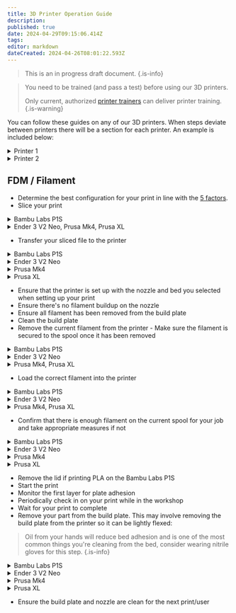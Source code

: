 ```yaml
---
title: 3D Printer Operation Guide
description: 
published: true
date: 2024-04-29T09:15:06.414Z
tags: 
editor: markdown
dateCreated: 2024-04-26T08:01:22.593Z
---
```


> This is an in progress draft document.
{.is-info}


> You need to be trained (and pass a test) before using our 3D printers.
>
> Only current, authorized [printer trainers](/tools/3dprinters#trainers) can deliver printer training.
{.is-warning}

You can follow these guides on any of our 3D printers. When steps deviate between printers there will be a section for each printer. An example is included below:

<details>
  <summary>Printer 1</summary>
  Press the red button
</details>
<details>
  <summary>Printer 2</summary>
  Press the Blue button
</details>

## FDM / Filament

* Determine the best configuration for your print in line with the [5 factors](/tools/3dprinters/factors).
* Slice your print
<details>
  <summary>Bambu Labs P1S</summary>
  Using Bambu Studio
</details>
<details>
  <summary>Ender 3 V2 Neo, Prusa Mk4, Prusa XL</summary>
  Using PrusaSlicer
</details>

* Transfer your sliced file to the printer
<details>
  <summary>Bambu Labs P1S</summary>
  
  * Select TODO:button name
  
</details>
<details>
  <summary>Ender 3 V2 Neo</summary>
  
  * Take the Micro SD card from the front left of the machine and plug it into the card reader attached to the slicing PC
  * Press the TODO:button name: button within PrusaSlicer and specify a filename
  * Reinsert the Micro SD card in the printer, TODO:printer reboot?:
  
</details>
<details>
  <summary>Prusa Mk4</summary>
  * Ensure that the **physical** printer `Mk4-1` TODO:printer name: is selected
  * Press TODO:button name:
  
</details>
<details>
  <summary>Prusa XL</summary>
  
> Sending files to the XL is possible but is very slow. The process below is recommended.
{.is-info}

  
  * Take the USB Drive from the right hand side of the printer control panel and plug it into the slicing PC
  * Press the TODO:button name: button within PrusaSlicer and specify a filename
  * Reinsert the USB Drive into the printer. There is no need to restart the printer.
  
</details>

* Ensure that the printer is set up with the nozzle and bed you selected when setting up your print
* Ensure there's no filament buildup on the nozzle
* Ensure all filament has been removed from the build plate
* Clean the build plate
* Remove the current filament from the printer - Make sure the filament is secured to the spool once it has been removed
<details>
  <summary>Bambu Labs P1S</summary>
  
  * Open the AMS
  * Unload the active filament if required - The active filament is the spool currently loaded into the print head and is indicated by a slowly pulsing white light. You can instruct the printer to unload the spool from the control panel or Bambu Studio.
  * Push the grey tab away from you to back off the feeder and wind the filament back onto the spool
  
</details>
<details>
  <summary>Ender 3 V2 Neo</summary>
  
  * TODO
  
</details>
<details>
  <summary>Prusa Mk4, Prusa XL</summary>

  * Select Filament -> TODO:option name:
  * Follow the on screen instructions
  
</details>

* Load the correct filament into the printer
<details>
  <summary>Bambu Labs P1S</summary>
  
  * Place the filament into the AMS
  * Push the grey tab away from you to back off the feeder
  * Push the filament into the feeder (aprox 100mm) and release the grey tab 
  * You've completed this step correctly if the AMS pulls the filament deeper into the machine
  
</details>
<details>
  <summary>Ender 3 V2 Neo</summary>
  
  * TODO
  
</details>
<details>
  <summary>Prusa Mk4, Prusa XL</summary>

  * If you used TODO:option name-unload: instead of TODO:option name-change: select Filament -> TODO:option name:
  * Follow the on screen instructions
  
</details>

* Confirm that there is enough filament on the current spool for your job and take appropriate measures if not
<details>
  <summary>Bambu Labs P1S</summary>
  
  * Load a second spool of the same filament into another slot on the AMS
  * Ensure that both spools are set to identical materials and colours
  * Ensure "AMS filament backup" is enabled. It can be found under the AMS settings on the devices page of Bambu Studio
  
</details>
<details>
  <summary>Ender 3 V2 Neo</summary>
  
  * This printer is not capable of detecting when a spool runs out. If you think this might happen we suggest using a different printer.
  
</details>
<details>
  <summary>Prusa Mk4</summary>

  * While this printer cannot automatically change to a second spool it will pause when it runs out of filament. When this happens simply load a second spool into the machine using the steps outlined above and resume the print.
  
</details>
<details>
  <summary>Prusa XL</summary>

  * Load a roll of the same filament into an unused head
  * After you've pressed print select the second spool and link it to the first material by selecting "Spool Join"
  
</details>

* Remove the lid if printing PLA on the Bambu Labs P1S
* Start the print
* Monitor the first layer for plate adhesion
* Periodically check in on your print while in the workshop
* Wait for your print to complete
* Remove your part from the build plate. This may involve removing the build plate from the printer so it can be lightly flexed:

> Oil from your hands will reduce bed adhesion and is one of the most common things you're cleaning from the bed, consider wearing nitrile gloves for this step.
{.is-info}

<details>
  <summary>Bambu Labs P1S</summary>
  
  * Lift the build plate off the bed by the two tabs at the front
  * Lightly flex the bed to remove your part
  * Reseat the build plate on the printer using the seating guides on the back left and back right corners of the bed
  
</details>
<details>
  <summary>Ender 3 V2 Neo</summary>
  
  * Lift the build plate off the bed by TODO:tabs:
  * Lightly flex the bed to remove your part
  * Reseat the build plate on the printer. There are no assistive pins/markers for this.
  
</details>
<details>
  <summary>Prusa Mk4</summary>

  * Lift the build plate off the bed by TODO:tabs:
  * Lightly flex the bed to remove your part
  * Reseat the build plate by TODO:seat markers:
  
</details>
<details>
  <summary>Prusa XL</summary>

  * Go to TODO:park head:
  * Lift the build plate off the bed by the two tabs at the front
  * Lightly flex the bed to remove your part
  * Align the protrusion at the back of the plate with the two silver pins at the back center of the machine
  * Bend the build plate gently and lower back down onto the machine starting from the back
  
</details>

* Ensure the build plate and nozzle are clean for the next print/user
